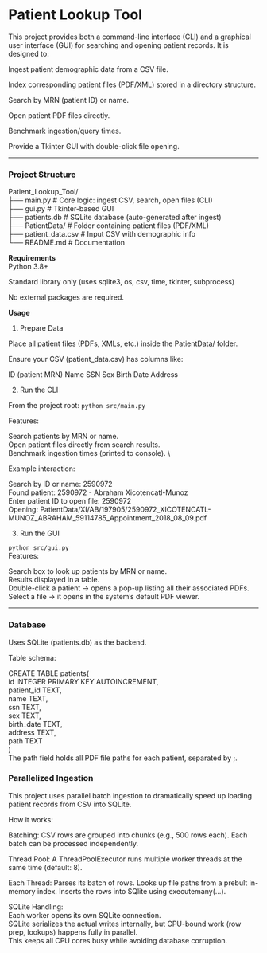 # Patient Lookup Tool

This project provides both a command-line interface (CLI) and a graphical user interface (GUI) for searching and opening patient records.
It is designed to:

Ingest patient demographic data from a CSV file.

Index corresponding patient files (PDF/XML) stored in a directory structure.

Search by MRN (patient ID) or name.

Open patient PDF files directly.

Benchmark ingestion/query times.

Provide a Tkinter GUI with double-click file opening.

---

### Project Structure
Patient_Lookup_Tool/ \
├── main.py         # Core logic: ingest CSV, search, open files (CLI) \
├── gui.py          # Tkinter-based GUI \
├── patients.db     # SQLite database (auto-generated after ingest) \
├── PatientData/    # Folder containing patient files (PDF/XML) \
├── patient_data.csv # Input CSV with demographic info \
└── README.md       # Documentation 

**Requirements** \
Python 3.8+

Standard library only (uses sqlite3, os, csv, time, tkinter, subprocess)

No external packages are required.

**Usage** 
1. Prepare Data

Place all patient files (PDFs, XMLs, etc.) inside the PatientData/ folder.

Ensure your CSV (patient_data.csv) has columns like:

ID (patient MRN)
Name
SSN
Sex
Birth Date
Address

2. Run the CLI

From the project root:
`python src/main.py`

Features:

Search patients by MRN or name. \
Open patient files directly from search results. \
Benchmark ingestion times (printed to console). \

Example interaction: 

Search by ID or name: 2590972 \
Found patient: 2590972 - Abraham Xicotencatl-Munoz \
Enter patient ID to open file: 2590972 \
Opening: PatientData/XI/AB/197905/2590972_XICOTENCATL-MUNOZ_ABRAHAM_59114785_Appointment_2018_08_09.pdf

3. Run the GUI

`python src/gui.py` \
Features:

Search box to look up patients by MRN or name. \
Results displayed in a table. \
Double-click a patient → opens a pop-up listing all their associated PDFs. \
Select a file → it opens in the system’s default PDF viewer. 

---

### Database
Uses SQLite (patients.db) as the backend. 

Table schema: 

CREATE TABLE patients( \
        id INTEGER PRIMARY KEY AUTOINCREMENT, \
        patient_id TEXT, \
        name TEXT, \
        ssn TEXT, \
        sex TEXT, \
        birth_date TEXT, \
        address TEXT, \
        path TEXT \
    ) \
The path field holds all PDF file paths for each patient, separated by ;.


### Parallelized Ingestion
This project uses parallel batch ingestion to dramatically speed up loading patient records from CSV into SQLite.

How it works:

Batching:
CSV rows are grouped into chunks (e.g., 500 rows each).
Each batch can be processed independently.

Thread Pool:
A ThreadPoolExecutor runs multiple worker threads at the same time (default: 8).

Each Thread:
Parses its batch of rows.
Looks up file paths from a prebult in-memory index.
Inserts the rows into SQlite using executemany(...).

SQLite Handling: \
Each worker opens its own SQLite connection. \
SQLite serializes the actual writes internally, but CPU-bound work (row prep, lookups) happens fully in parallel. \
This keeps all CPU cores busy while avoiding database corruption. 

